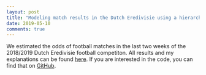 ```yaml
---
layout: post
title: "Modeling match results in the Dutch Eredivisie using a hierarchical Bayesian Poisson model"
date: 2019-05-10
comments: true
---
```


We estimated the odds of football matches in the last two weeks of the 2018/2019 Dutch Eredivisie football competiton. All results and my explanations can be found [here](http://htmlpreview.github.com/?https://github.com/pjastam/r-bayesian-football-odds/blob/master/NL_eredivisie_2014_2019.html). If you are interested in the code, you can find that on [GitHub](https://github.com/pjastam/r-bayesian-football-odds).